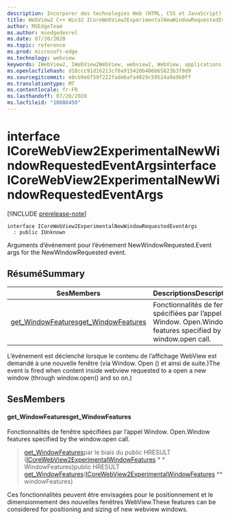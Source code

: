 ```yaml
---
description: Incorporer des technologies Web (HTML, CSS et JavaScript) dans vos applications natives avec le contrôle Microsoft Edge WebView2
title: WebView2 C++ Win32 ICoreWebView2ExperimentalNewWindowRequestedEventArgs
author: MSEdgeTeam
ms.author: msedgedevrel
ms.date: 07/20/2020
ms.topic: reference
ms.prod: microsoft-edge
ms.technology: webview
keywords: IWebView2, IWebView2WebView, webview2, WebView, applications Win32, Win32, Edge, ICoreWebView2, ICoreWebView2Controller, contrôle de navigateur, html Edge, ICoreWebView2ExperimentalNewWindowRequestedEventArgs
ms.openlocfilehash: d18ccc91d16213cf0a915420b406b65823b3f9d9
ms.sourcegitcommit: e0cb9e6f59f222fade6afa4829c59524a9a9b9ff
ms.translationtype: MT
ms.contentlocale: fr-FR
ms.lasthandoff: 07/20/2020
ms.locfileid: "10886450"
---
```

# <span data-ttu-id="21078-104">interface ICoreWebView2ExperimentalNewWindowRequestedEventArgs</span><span class="sxs-lookup"><span data-stu-id="21078-104">interface ICoreWebView2ExperimentalNewWindowRequestedEventArgs</span></span> 

[!INCLUDE [prerelease-note](../../includes/prerelease-note.md)]

```
interface ICoreWebView2ExperimentalNewWindowRequestedEventArgs
  : public IUnknown
```

<span data-ttu-id="21078-105">Arguments d’événement pour l’événement NewWindowRequested.</span><span class="sxs-lookup"><span data-stu-id="21078-105">Event args for the NewWindowRequested event.</span></span>

## <span data-ttu-id="21078-106">Résumé</span><span class="sxs-lookup"><span data-stu-id="21078-106">Summary</span></span>

 <span data-ttu-id="21078-107">Ses</span><span class="sxs-lookup"><span data-stu-id="21078-107">Members</span></span>                        | <span data-ttu-id="21078-108">Descriptions</span><span class="sxs-lookup"><span data-stu-id="21078-108">Descriptions</span></span>
--------------------------------|---------------------------------------------
[<span data-ttu-id="21078-109">get_WindowFeatures</span><span class="sxs-lookup"><span data-stu-id="21078-109">get_WindowFeatures</span></span>](#get_windowfeatures) | <span data-ttu-id="21078-110">Fonctionnalités de fenêtre spécifiées par l’appel Window. Open.</span><span class="sxs-lookup"><span data-stu-id="21078-110">Window features specified by the window.open call.</span></span>

<span data-ttu-id="21078-111">L’événement est déclenché lorsque le contenu de l’affichage WebView est demandé à une nouvelle fenêtre (via Window. Open () et ainsi de suite.)</span><span class="sxs-lookup"><span data-stu-id="21078-111">The event is fired when content inside webview requested to a open a new window (through window.open() and so on.)</span></span>

## <span data-ttu-id="21078-112">Ses</span><span class="sxs-lookup"><span data-stu-id="21078-112">Members</span></span>

#### <span data-ttu-id="21078-113">get_WindowFeatures</span><span class="sxs-lookup"><span data-stu-id="21078-113">get_WindowFeatures</span></span> 

<span data-ttu-id="21078-114">Fonctionnalités de fenêtre spécifiées par l’appel Window. Open.</span><span class="sxs-lookup"><span data-stu-id="21078-114">Window features specified by the window.open call.</span></span>

> <span data-ttu-id="21078-115">[get_WindowFeatures](#get_windowfeatures)par le biais du public HRESULT ([ICoreWebView2ExperimentalWindowFeatures](icorewebview2experimentalwindowfeatures.md) \* \* WindowFeatures)</span><span class="sxs-lookup"><span data-stu-id="21078-115">public HRESULT [get_WindowFeatures](#get_windowfeatures)([ICoreWebView2ExperimentalWindowFeatures](icorewebview2experimentalwindowfeatures.md) \*\* windowFeatures)</span></span>

<span data-ttu-id="21078-116">Ces fonctionnalités peuvent être envisagées pour le positionnement et le dimensionnement des nouvelles fenêtres WebView.</span><span class="sxs-lookup"><span data-stu-id="21078-116">These features can be considered for positioning and sizing of new webview windows.</span></span>


